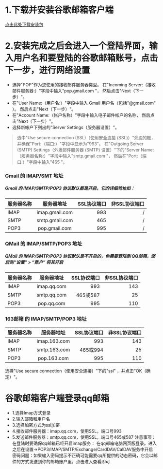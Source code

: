 # 1.下载并安装谷歌邮箱客户端
[点击此处下载安装包](https://pan.baidu.com/s/1cQQYpfu4d4i0kPBV5Cd8IA)
# 2.安装完成之后会进入一个登陆界面，输入用户名和要登陆的谷歌邮箱账号，点击下一步，进行网络设置
* 选择"POP"作为您使用的接收邮件服务器类型。 在"Incoming Server:（接收邮件服务器:）"字段中输入"pop.gmail.com "， 然后点击"Next（下一步）"。      
* 在"User Name:（用户名:）"字段中输入 Gmail 用户名（包括"@gmail.com" ）。 然后点击"Next（下一步）"。
* 在"Account Name:（帐户名称）"字段中输入电子邮件帐户的名称， 然后点击"Next（下一步）"。 
* 选择新帐户下列出的"Server Settings（服务器设置）"。
> 选中"Use secure connection (SSL)（使用安全连接 (SSL)）"旁边的框，并确保"Port:（端口:）"字段中显示为"993"。 
> 在"Outgoing Server (SMTP) Settings（外发邮件服务器 (SMTP) 设置）"下的"Server Name:（服务器名称:）"字段中输入"smtp.gmail.com "， 然后在"Port:（端口:）"字段中输入"465 "。 
### Gmail 的 IMAP/SMT 地址
##### Gmail 的 IMAP/SMTP/POP3 协议默认都是开启，它的详细地址如：
服务器名称|服务器地址|SSL协议端口|非SSL协议端口                    
:----|:----:|----:|----:           
IMAP|imap.gmail.com|993|/                     
SMTP|smtp.gmail.com|465|/
POP3|pop.gmail.com|995|/
### QMail 的 IMAP/SMTP/POP3 地址
##### QMail 的 IMAP/SMTP/POP3 协议默认是不开启的，你需要登陆到 QQ邮箱，然后到“设置” > “账户” 将其开启
服务器名称|服务器地址|SSL协议端口|非SSL协议端口                    
:----|:----:|----:|----:           
IMAP|imap.qq.com|993|143        
SMTP|smtp.qq.com|465或587|25
POP3|pop.qq.com|995|110
### 163邮箱 的 IMAP/SMTP/POP3 地址
服务器名称|服务器地址|SSL协议端口|非SSL协议端口                    
:----|:----:|----:|----:           
IMAP|imap.163.com|993|143          
SMTP|smtp.163.com|465或994|25
POP3|pop.163.com|995|110
选择"Use secure connection（使用安全连接）"下的"ssl" ，并点击"OK（确定）"。
# 谷歌邮箱客户端登录qq邮箱
* 1.选择Imap方式登录
* 2.输入邮箱和用户名
* 3.选择加密方式为ssl加密
* 4.接收邮件服务器：imap.qq.com，使用SSL，端口号993
* 5.发送邮件服务器：smtp.qq.com，使用SSL，端口号465或587
注意事项：在登陆时要确保qq邮箱已经开启imap服务：
在qq邮箱电脑网页版登录。进入之后在设置->POP3/IMAP/SMTP/Exchange/CardDAV/CalDAV服务中开启   
密码问题：如果输入密码提示不正确可能需要qq所提供的动态密码，它会以邮件的方式发送到你的邮箱账户里，点击进入查看即可
